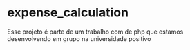 # expense_calculation
Esse projeto é parte de um trabalho com de php que estamos desenvolvendo em grupo na universidade positivo
